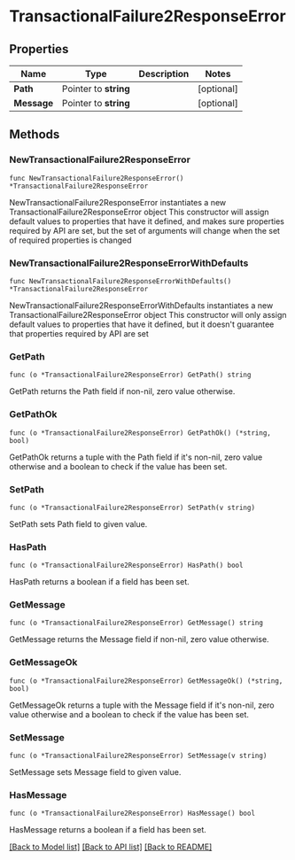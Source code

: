 # TransactionalFailure2ResponseError

## Properties

Name | Type | Description | Notes
------------ | ------------- | ------------- | -------------
**Path** | Pointer to **string** |  | [optional] 
**Message** | Pointer to **string** |  | [optional] 

## Methods

### NewTransactionalFailure2ResponseError

`func NewTransactionalFailure2ResponseError() *TransactionalFailure2ResponseError`

NewTransactionalFailure2ResponseError instantiates a new TransactionalFailure2ResponseError object
This constructor will assign default values to properties that have it defined,
and makes sure properties required by API are set, but the set of arguments
will change when the set of required properties is changed

### NewTransactionalFailure2ResponseErrorWithDefaults

`func NewTransactionalFailure2ResponseErrorWithDefaults() *TransactionalFailure2ResponseError`

NewTransactionalFailure2ResponseErrorWithDefaults instantiates a new TransactionalFailure2ResponseError object
This constructor will only assign default values to properties that have it defined,
but it doesn't guarantee that properties required by API are set

### GetPath

`func (o *TransactionalFailure2ResponseError) GetPath() string`

GetPath returns the Path field if non-nil, zero value otherwise.

### GetPathOk

`func (o *TransactionalFailure2ResponseError) GetPathOk() (*string, bool)`

GetPathOk returns a tuple with the Path field if it's non-nil, zero value otherwise
and a boolean to check if the value has been set.

### SetPath

`func (o *TransactionalFailure2ResponseError) SetPath(v string)`

SetPath sets Path field to given value.

### HasPath

`func (o *TransactionalFailure2ResponseError) HasPath() bool`

HasPath returns a boolean if a field has been set.

### GetMessage

`func (o *TransactionalFailure2ResponseError) GetMessage() string`

GetMessage returns the Message field if non-nil, zero value otherwise.

### GetMessageOk

`func (o *TransactionalFailure2ResponseError) GetMessageOk() (*string, bool)`

GetMessageOk returns a tuple with the Message field if it's non-nil, zero value otherwise
and a boolean to check if the value has been set.

### SetMessage

`func (o *TransactionalFailure2ResponseError) SetMessage(v string)`

SetMessage sets Message field to given value.

### HasMessage

`func (o *TransactionalFailure2ResponseError) HasMessage() bool`

HasMessage returns a boolean if a field has been set.


[[Back to Model list]](../README.md#documentation-for-models) [[Back to API list]](../README.md#documentation-for-api-endpoints) [[Back to README]](../README.md)


